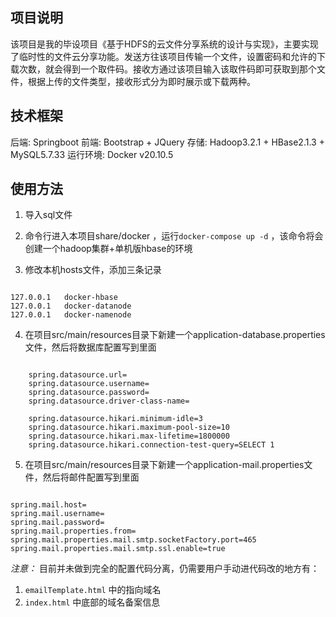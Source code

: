 ## 项目说明
该项目是我的毕设项目《基于HDFS的云文件分享系统的设计与实现》，主要实现了临时性的文件云分享功能。发送方往该项目传输一个文件，设置密码和允许的下载次数，就会得到一个取件码。接收方通过该项目输入该取件码即可获取到那个文件，根据上传的文件类型，接收形式分为即时展示或下载两种。

## 技术框架

后端: Springboot
前端: Bootstrap + JQuery
存储: Hadoop3.2.1 + HBase2.1.3 + MySQL5.7.33
运行环境: Docker v20.10.5

## 使用方法

1. 导入sql文件

2. 命令行进入本项目share/docker ，运行`docker-compose up -d` ，该命令将会创建一个hadoop集群+单机版hbase的环境

3. 修改本机hosts文件，添加三条记录

```hosts

127.0.0.1	docker-hbase
127.0.0.1	docker-datanode
127.0.0.1	docker-namenode

```

4. 在项目src/main/resources目录下新建一个application-database.properties文件，然后将数据库配置写到里面
```properties

    spring.datasource.url=
    spring.datasource.username=
    spring.datasource.password=
    spring.datasource.driver-class-name=
    
    spring.datasource.hikari.minimum-idle=3
    spring.datasource.hikari.maximum-pool-size=10
    spring.datasource.hikari.max-lifetime=1800000
    spring.datasource.hikari.connection-test-query=SELECT 1

```   
5. 在项目src/main/resources目录下新建一个application-mail.properties文件，然后将邮件配置写到里面

```properties

spring.mail.host=
spring.mail.username=
spring.mail.password=
spring.mail.properties.from=
spring.mail.properties.mail.smtp.socketFactory.port=465
spring.mail.properties.mail.smtp.ssl.enable=true

```

*注意：* 目前并未做到完全的配置代码分离，仍需要用户手动进代码改的地方有：
1. `emailTemplate.html` 中的指向域名
2. `index.html` 中底部的域名备案信息
